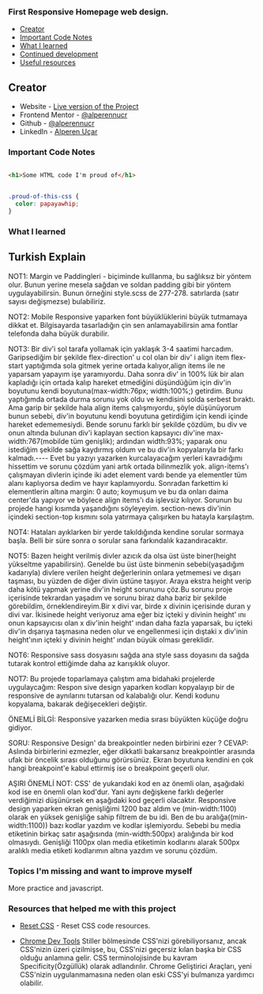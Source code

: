 ### First Responsive Homepage web design.

- [Creator](#Creator)
- [Important Code Notes](#Important-Code-Notes)
- [What I learned](#what-i-learned)
- [Continued development](#Topics-I'm-missing-and-want-to-improve-myself)
- [Useful resources](#Resources-that-helped-me-with-this-project)

## Creator

- Website - [Live version of the Project](https://alperennucr.github.io/Responsive-HomePage-website/)
- Frontend Mentor - [@alperennucr](https://www.frontendmentor.io/profile/alperennucr)
- Github - [@alperennucr](https://github.com/alperennucr)
- LinkedIn - [Alperen Uçar](https://www.linkedin.com/in/alperen-u%C3%A7ar-a26434247/)




### Important Code Notes

```html

<h1>Some HTML code I'm proud of</h1>

```

```css

.proud-of-this-css {
  color: papayawhip;
}

```

### What I learned 

Turkish Explain
-----------------
NOT1: Margin ve Paddingleri - biçiminde kulllanma, bu sağlıksız bir yöntem olur. Bunun yerine mesela sağdan
 ve soldan padding gibi bir yöntem uygulayabilirsin. Bunun örneğini style.scss de 277-278. satırlarda
(satır sayısı değişmezse) bulabiliriz.

NOT2: Mobile Responsive yaparken font büyüklüklerini büyük tutmamaya dikkat et. Bilgisayarda tasarladığın 
çin sen anlamayabilirsin ama fontlar telefonda daha büyük durabilir.

NOT3: Bir div'i sol tarafa yollamak için yaklaşık 3-4 saatimi harcadım. Garipsediğim bir şekilde flex-direction' u
col olan bir div' i align item flex-start yaptığımda sola gitmek yerine ortada kalıyor,align items ile ne yaparsam yapayım işe
yaramıyordu. Daha sonra div' in 100% lük bir alan kapladığı için ortada kalıp hareket etmediğini düşündüğüm için div'in boyutunu
kendi boyutuna(max-width:76px; width:100%;) getirdim. Bunu yaptığımda ortada durma sorunu yok oldu ve kendisini solda
serbest bıraktı. Ama garip bir şekilde hala align items çalışmıyordu, şöyle düşünüyorum bunun sebebi, div'in boyutunu kendi boyutuna
getirdiğim için kendi içinde hareket edememesiydi. Bende sorunu farklı bir şekilde çözdüm, bu div ve onun altında bulunan div'i
kaplayan section kapsayıcı div'ine max-width:767(mobilde tüm genişlik); ardından width:93%; yaparak onu istediğim şekilde
sağa kaydırmış oldum ve bu div'in kopyalarıyla bir farkı kalmadı.---- Evet bu yazıyı yazarken kurcalayacağım yerleri kavradığımı
hissettim ve sorunu çözdüm yani artık ortada bilinmezlik yok. align-items'ı çalışmayan divlerin içinde iki adet element vardı
bende ya elementler tüm alanı kaplıyorsa dedim ve hayır kaplamıyordu. Sonradan farkettim ki elementlerin altına margin: 0 auto; koymuşum
ve bu da onları daima center'da yapıyor ve böylece align items'ı da işlevsiz kılıyor. Sorunun bu projede hangi kısımda yaşandığını
söyleyeyim. section-news div'inin içindeki section-top kısmını sola yatırmaya çalışırken bu hatayla karşılaştım.

NOT4: Hataları ayıklarken bir yerde takıldığında kendine sorular sormaya başla. Belli bir süre sonra o
sorular sana farkındalık kazandıracaktır.

NOT5: Bazen height verilmiş divler azıcık da olsa üst üste biner(height yükseltme yapabilirsin). Genelde bu
üst üste binmenin sebebi(yaşadığım kadarıyla) divlere verilen height değerlerinin onlara yetmemesi ve dışarı taşması,
 bu yüzden
de diğer divin üstüne taşıyor. Araya ekstra height verip daha kötü yapmak yerine div'in height sorununu çöz.Bu sorunu 
proje içerisinde tekrardan yaşadım ve sorunu biraz daha bariz bir şekilde görebildim, örneklendireyim.Bir x divi var, 
birde x divinin içerisinde duran y divi var. İkisinede height veriyoruz ama eğer biz içteki y divinin height' ını onun 
kapsayıcısı olan x div'inin height' ından daha fazla yaparsak, bu içteki div'in dışarıya taşmasına neden olur ve engellenmesi
 için dıştaki x div'inin height'ının içteki y divinin height' ından büyük olması gereklidir.

NOT6: Responsive sass dosyasını sağda ana style sass doyasını da sağda tutarak kontrol ettiğimde
daha az karışıklık oluyor.

NOT7: Bu projede toparlamaya çalıştım ama bidahaki projelerde uygulaycağım: Respon
sive design yaparken kodları kopyalayıp bir de responsive de aynılarını tutarsan 
od kalabalığı olur. Kendi kodunu kopyalama, bakarak değişecekleri
değiştir. 

ÖNEMLİ BİLGİ: Responsive yazarken media sırası büyükten küçüğe doğru gidiyor.

SORU: Responsive Design' da breakpointler neden birbirini ezer ?
CEVAP: Aslında birbirlerini ezmezler, eğer dikkatli bakarsanız breakpointler arasında ufak bir öncelik sırası
olduğunu görürsünüz. Ekran boyutuna kendini en çok hangi breakpoint'e kabul ettirmiş ise o breakpoint geçerli olur.

AŞIRI ÖNEMLİ NOT: CSS' de yukarıdaki kod en az önemli olan, aşağıdaki kod ise en önemli olan kod'dur. Yani aynı değişkene farklı değerler verdiğimizi düşünürsek en aşağıdaki kod geçerli olacaktır. Responsive design yaparken ekran genişliğimi 1200 baz aldım ve (min-width:1100) olarak en yüksek genişliğe sahip filtrem de bu idi. Ben de bu aralığa((min-width:1100)) bazı kodlar yazdım ve kodlar işlemiyordu. Sebebi bu media etiketinin birkaç satır aşağısında (min-width:500px) aralığında bir kod olmasıydı. Genişliği 1100px olan media etiketimin kodlarını alarak 500px aralıklı media etiketi kodlarımın altına yazdım ve sorunu çözdüm. 

### Topics I'm missing and want to improve myself

More practice and javascript.

### Resources that helped me with this project

- [Reset CSS](https://meyerweb.com/eric/tools/css/reset/) - Reset CSS code resources.

- [Chrome Dev Tools](https://developer.chrome.com/docs/devtools/css/overrides/)
Stiller bölmesinde CSS'nizi görebiliyorsanız, ancak CSS'nizin üzeri çizilmişse,
bu, CSS'nizi geçersiz kılan başka bir CSS olduğu anlamına gelir. CSS terminolojisinde
bu kavram Specificity(Özgüllük) olarak adlandırılır. Chrome Geliştirici Araçları, yeni CSS'nizin uygulanmamasına
neden olan eski CSS'yi bulmanıza yardımcı olabilir.
